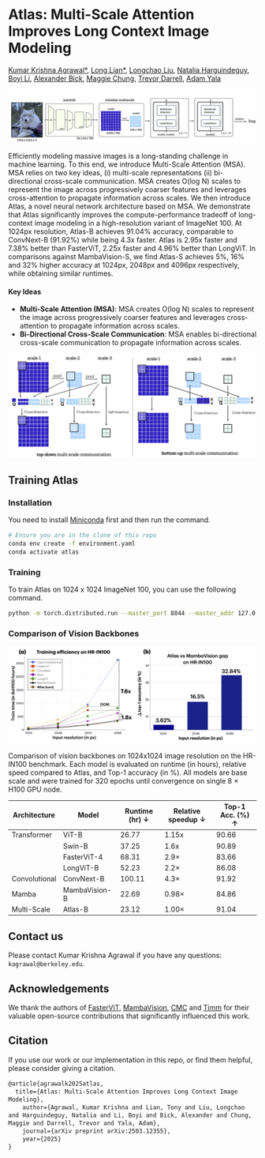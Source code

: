# Atlas: Multi-Scale Attention Improves Long Context Image Modeling

[Kumar Krishna Agrawal*](https://people.eecs.berkeley.edu/~krishna/), [Long Lian*](https://tonylian.com/), [Longchao Liu](), [Natalia Harguindeguy](), [Boyi Li](https://sites.google.com/site/boyilics/home), [Alexander Bick](), [Maggie Chung](), [Trevor Darrell](https://people.eecs.berkeley.edu/~trevor/),  [Adam Yala](https://www.adamyala.org/) 


![Atlas](figures/atlas.png)

Efficiently modeling massive images is a long-standing challenge in machine learning. To this end, we introduce Multi-Scale Attention (MSA). MSA relies on two key ideas, (i) multi-scale representations (ii) bi-directional cross-scale communication. MSA creates O(log N) scales to represent the image across progressively coarser features and leverages cross-attention to propagate information across scales. We then introduce Atlas, a novel neural network architecture based on MSA. We demonstrate that Atlas significantly improves the compute-performance tradeoff of long-context image modeling in a high-resolution variant of ImageNet 100. At 1024px resolution, Atlas-B achieves 91.04% accuracy, comparable to ConvNext-B (91.92%) while being 4.3x faster. Atlas is 2.95x faster and 7.38% better than FasterViT, 2.25x faster and 4.96% better than LongViT. In comparisons against MambaVision-S, we find Atlas-S achieves 5%, 16% and 32% higher accuracy at 1024px, 2048px and 4096px respectively, while obtaining similar runtimes.

#### Key Ideas

- **Multi-Scale Attention (MSA)**: MSA creates O(log N) scales to represent the image across progressively coarser features and leverages cross-attention to propagate information across scales.
- **Bi-Directional Cross-Scale Communication**: MSA enables bi-directional cross-scale communication to propagate information across scales.

![Atlas](figures/pathways.png)


## Training Atlas

### Installation
You need to install [Miniconda](https://docs.anaconda.com/miniconda/miniconda-install/) first and then run the command.
```sh
# Ensure you are in the clone of this repo
conda env create -f environment.yaml
conda activate atlas
```

### Training
To train Atlas on 1024 x 1024 ImageNet 100, you can use the following command.
```sh
python -m torch.distributed.run --master_port 8844 --master_addr 127.0.0.1 --nproc_per_node=8 train.py configs/atlas_B_res1024.yaml
```

### Comparison of Vision Backbones

![Atlas](figures/atlas_teaser.png)

Comparison of vision backbones on 1024x1024 image resolution on the HR-IN100 benchmark. Each model is evaluated on runtime (in hours), relative speed compared to Atlas, and Top-1 accuracy (in %). All models are base scale and were trained for 320 epochs until convergence on single 8 × H100 GPU node.

| Architecture | Model | Runtime (hr) ↓ | Relative speedup ↓ | Top-1 Acc. (%) ↑ |
|--------------|-------|---------------|-------------------|-----------------|
| Transformer | ViT-B | 26.77 | 1.15x | 90.66 |
| | Swin-B | 37.25 | 1.6x | 90.89 |
| | FasterViT-4 | 68.31 | 2.9× | 83.66 |
| | LongViT-B | 52.23 | 2.2× | 86.08 |
| Convolutional | ConvNext-B | 100.11 | 4.3× | 91.92 |
| Mamba | MambaVision-B | 22.69 | 0.98× | 84.86 |
| Multi-Scale | Atlas-B | 23.12 | 1.00× | 91.04 |


## Contact us
Please contact Kumar Krishna Agrawal if you have any questions: `kagrawal@berkeley.edu`.


## Acknowledgements
We thank the authors of [FasterViT](https://github.com/NVlabs/FasterViT), [MambaVision](https://github.com/NVlabs/MambaVision), [CMC](https://github.com/HobbitLong/CMC/) and [Timm](https://github.com/huggingface/pytorch-image-models) for their valuable open-source contributions that significantly influenced this work.

## Citation
If you use our work or our implementation in this repo, or find them helpful, please consider giving a citation.
```
@article{agrawalk2025atlas,
  title={Atlas: Multi-Scale Attention Improves Long Context Image Modeling},
    author={Agrawal, Kumar Krishna and Lian, Tony and Liu, Longchao and Harguindeguy, Natalia and Li, Boyi and Bick, Alexander and Chung, Maggie and Darrell, Trevor and Yala, Adam},
    journal={arXiv preprint arXiv:2503.12355},
    year={2025}
}
```
